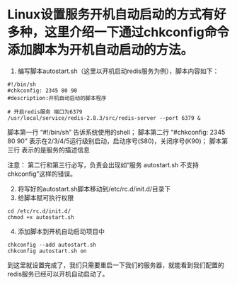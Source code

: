 # Linux设置服务开机自动启动的方式有好多种，这里介绍一下通过chkconfig命令添加脚本为开机自动启动的方法。
 
1. 编写脚本autostart.sh（这里以开机启动redis服务为例），脚本内容如下：
```shell
#!/bin/sh
#chkconfig: 2345 80 90
#description:开机自动启动的脚本程序

# 开启redis服务 端口为6379
/usr/local/service/redis-2.8.3/src/redis-server --port 6379 &
```
脚本第一行 “#!/bin/sh” 告诉系统使用的shell； 
脚本第二行 “#chkconfig: 2345 80 90” 表示在2/3/4/5运行级别启动，启动序号(S80)，关闭序号(K90)； 
脚本第三行 表示的是服务的描述信息
 
注意： 第二行和第三行必写，负责会出现如“服务 autostart.sh 不支持 chkconfig”这样的错误。
 
2. 将写好的autostart.sh脚本移动到/etc/rc.d/init.d/目录下  
3. 给脚本赋可执行权限
 ```shell
cd /etc/rc.d/init.d/
chmod +x autostart.sh
```
4. 添加脚本到开机自动启动项目中
 ```shell
chkconfig --add autostart.sh
chkconfig autostart.sh on
```
到这里就设置完成了，我们只需要重启一下我们的服务器，就能看到我们配置的redis服务已经可以开机自动启动了。
